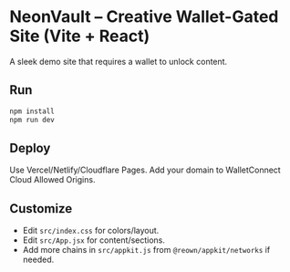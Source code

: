 # NeonVault – Creative Wallet-Gated Site (Vite + React)

A sleek demo site that requires a wallet to unlock content.

## Run
```bash
npm install
npm run dev
```

## Deploy
Use Vercel/Netlify/Cloudflare Pages. Add your domain to WalletConnect Cloud Allowed Origins.

## Customize
- Edit `src/index.css` for colors/layout.
- Edit `src/App.jsx` for content/sections.
- Add more chains in `src/appkit.js` from `@reown/appkit/networks` if needed.
